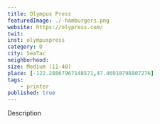 ```yaml
---
title: Olympus Press
featuredImage: ./-hamburgers.png
website: https://olypress.com/
twit: 
inst: olympuspress
category: O
city: SeaTac
neighborhood:
size: Medium (11-40)
place: [-122.28867967148571,47.46918798807276]
tags:
    - printer
published: true
---
```


Description

